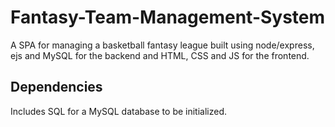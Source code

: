 # Fantasy-Team-Management-System

A SPA for managing a basketball fantasy league built using node/express, ejs and MySQL for the backend and HTML, CSS and JS for the frontend.

## Dependencies

Includes SQL for a MySQL database to be initialized.
